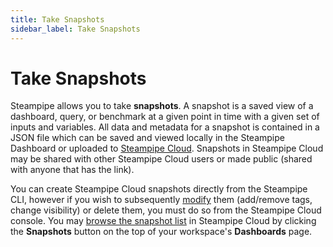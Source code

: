 ```yaml
---
title: Take Snapshots
sidebar_label: Take Snapshots
---
```


# Take Snapshots

Steampipe allows you to take **snapshots**.  A snapshot is a saved view of a dashboard, query, or benchmark at a given point in time with a given set of inputs and variables.  All data and metadata for a snapshot is contained in a JSON file which can be saved and viewed locally in the Steampipe Dashboard or uploaded to [Steampipe Cloud](/docs/cloud/overview).  Snapshots in Steampipe Cloud may be shared with other Steampipe Cloud users or made public (shared with anyone that has the link).


You can create Steampipe Cloud snapshots directly from the Steampipe CLI, however if you wish to subsequently [modify](/docs/cloud/dashboards#managing-snapshots) them (add/remove tags, change visibility) or delete them, you must do so from the Steampipe Cloud console. You may [browse the snapshot list](/docs/cloud/dashboards#browsing-snapshots) in Steampipe Cloud by clicking the **Snapshots** button on the top of your workspace's **Dashboards** page.

